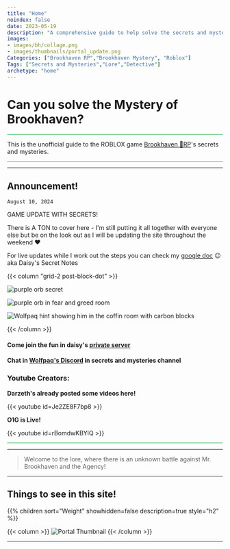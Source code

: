 ```yaml
---
title: "Home"
noindex: false
date: 2023-05-19
description: "A comprehensive guide to help solve the secrets and mysteries of Brookhaven RP. A walkthrough of quests, a casebook with notes and details."
images: 
- images/bh/collage.png
- images/thumbnails/portal_update.png
Categories: ["Brookhaven RP","Brookhaven Mystery", "Roblox"]
Tags: ["Secrets and Mysteries","Lore","Detective"]
archetype: "home"
---
```


# Can you solve the **Mystery** of Brookhaven?

<hr style="background-color: #28b44c" size=8>

This is the unofficial guide to the ROBLOX game <a href="https://www.roblox.com/games/4924922222/Brookhaven-RP" ref="noopener">Brookhaven 🏡RP</a>'s secrets and mysteries.



<hr style="background-color: #28b44c" size=8>

---

## Announcement!

`August 10, 2024`

GAME UPDATE WITH SECRETS!

There is A TON to cover here - I'm still putting it all together with everyone else but be on the look out as I will be updating the site throughout the weekend :heart:

For live updates while I work out the steps you can check my [google doc](https://docs.google.com/document/d/1xIEoVSAsFoBpZYfg6fYfoWsWe6F7Pu-ARkPTVMRCTZk/edit?usp=sharing) 
:wink: aka Daisy's Secret Notes 

{{< column "grid-2 post-block-dot" >}}

![purple orb secret](/images/bh/purple-orb.png)

![purple orb in fear and greed room](/images/bh/fear-greed-room.png)

![Wolfpaq hint showing him in the coffin room with carbon blocks](/images/bh/wolfpaq_in_coffin_room_with_carbon_blocks.PNG)

{{< /column >}}

#### Come join the fun in daisy's [private server](https://www.roblox.com/share?code=fd11a12c87e409448f9e41981d88bf99&type=Server)


#### Chat in [Wolfpaq's Discord](https://discord.gg/wolfpaqgames) in secrets and mysteries channel


### Youtube Creators:


<div class="grid-2 post-vid-dot">

**Darzeth's already posted some videos here!** <div class="grid-1">{{< youtube id=Je2ZE8F7bp8 >}}</div>


**O1G is Live!** <div class="grid-1">{{< youtube id=rBomdwKBYlQ >}}</div>
</div>



<hr style="background-color: #28b44c" size=8>

---

> Welcome to the lore, where there is an unknown battle against Mr. Brookhaven and the Agency!


---

## Things to see in this site!


<div class="expand-content" style="display: block;">
{{% children sort="Weight" showhidden=false description=true style="h2"  %}}
</div>

{{< column >}}
![Portal Thumbnail](/images/thumbnails/portal_update.png)
{{< /column >}}

---

